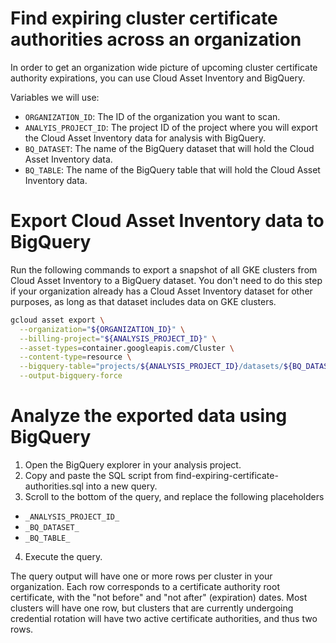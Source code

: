 # Find expiring cluster certificate authorities across an organization

In order to get an organization wide picture of upcoming cluster certificate authority expirations, you can use Cloud Asset Inventory and BigQuery.

Variables we will use:
* `ORGANIZATION_ID`: The ID of the organization you want to scan.
* `ANALYIS_PROJECT_ID`: The project ID of the project where you will export the Cloud Asset Inventory data for analysis with BigQuery.
* `BQ_DATASET`: The name of the BigQuery dataset that will hold the Cloud Asset Inventory data.
* `BQ_TABLE`: The name of the BigQuery table that will hold the Cloud Asset Inventory data.

# Export Cloud Asset Inventory data to BigQuery

Run the following commands to export a snapshot of all GKE clusters from Cloud Asset Inventory to a BigQuery dataset.  You don't need to do this step if your organization already has a Cloud Asset Inventory dataset for other purposes, as long as that dataset includes data on GKE clusters.

```bash
gcloud asset export \
  --organization="${ORGANIZATION_ID}" \
  --billing-project="${ANALYSIS_PROJECT_ID}" \
  --asset-types=container.googleapis.com/Cluster \
  --content-type=resource \
  --bigquery-table="projects/${ANALYSIS_PROJECT_ID}/datasets/${BQ_DATASET}/tables/${BQ_TABLE}" \
  --output-bigquery-force
```

# Analyze the exported data using BigQuery

1) Open the BigQuery explorer in your analysis project.
2) Copy and paste the SQL script from find-expiring-certificate-authorities.sql into a new query.
3) Scroll to the bottom of the query, and replace the following placeholders
  * `_ANALYSIS_PROJECT_ID_`
  * `_BQ_DATASET_`
  * `_BQ_TABLE_`
4) Execute the query.

The query output will have one or more rows per cluster in your organization.  Each row corresponds to a certificate authority root certificate, with the "not before" and "not after" (expiration) dates.  Most clusters will have one row, but clusters that are currently undergoing credential rotation will have two active certificate authorities, and thus two rows.